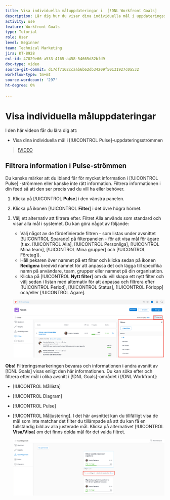 ```yaml
---
title: Visa individuella måluppdateringar i  [!DNL Workfront Goals]
description: Lär dig hur du visar dina individuella mål i uppdateringsströmmen [!UICONTROL Pulse] i    Mål&rbrack;.
activity: use
feature: Workfront Goals
type: Tutorial
role: User
level: Beginner
team: Technical Marketing
jira: KT-8928
exl-id: 47029e66-a533-4165-a458-54665d82bfd9
doc-type: video
source-git-commit: d17df7162ccaab6b62db34209f50131927c0a532
workflow-type: tm+mt
source-wordcount: '297'
ht-degree: 0%

---
```


# Visa individuella måluppdateringar

I den här videon får du lära dig att:

* Visa dina individuella mål i [!UICONTROL Pulse]-uppdateringsströmmen

>[!VIDEO](https://video.tv.adobe.com/v/335200/?quality=12&learn=on&enablevpops)

## Filtrera information i Pulse-strömmen

Du kanske märker att du ibland får för mycket information i [!UICONTROL Pulse] -strömmen eller kanske inte rätt information. Filtrera informationen i din feed så att den ser precis vad du vill ha eller behöver.

1. Klicka på [!UICONTROL **Pulse**] i den vänstra panelen.
1. Klicka på ikonen [!UICONTROL **Filter**] i det övre högra hörnet.
1. Välj ett alternativ att filtrera efter. Filtret Alla används som standard och visar alla mål i systemet. Du kan göra något av följande:

   * Välj något av de fördefinierade filtren - som listas under avsnittet [!UICONTROL Sparade] på filterpanelen - för att visa mål för ägare (t.ex. [!UICONTROL Alla], [!UICONTROL Personliga], [!UICONTROL Mina team], [!UICONTROL Mina grupper] och [!UICONTROL Företag]).
   * Håll pekaren över namnet på ett filter och klicka sedan på ikonen **Redigera** bredvid namnet för att anpassa det och lägga till specifika namn på användare, team, grupper eller namnet på din organisation.
   * Klicka på [!UICONTROL **Nytt filter**] om du vill skapa ett nytt filter och välj sedan i listan med alternativ för att anpassa och filtrera efter [!UICONTROL Period], [!UICONTROL Status], [!UICONTROL Förlopp] och/eller [!UICONTROL Ägare].

   ![En bild av panelen [!UICONTROL Filter] i [!DNL Workfront Goals]](assets/18-workfront-goals-pulse-stream.png)

**Obs!** Filtreringsmarkeringen bevaras och informationen i andra avsnitt av [!DNL Goals] visas enligt den här informationen. Du kan söka efter och filtrera efter mål i olika avsnitt i [!DNL Goals]-området i [!DNL Workfront]:

* [!UICONTROL Mållista]
* [!UICONTROL Diagram]
* [!UICONTROL Pulse]
* [!UICONTROL Måljustering]. I det här avsnittet kan du tillfälligt visa de mål som inte matchar det filter du tillämpade så att du kan få en fullständig bild av alla justerade mål. Klicka på alternativet [!UICONTROL **Visa/Visa**] om det finns dolda mål för det valda filtret.

  ![](assets/19-workfront-goals-filter-show-it.png)
